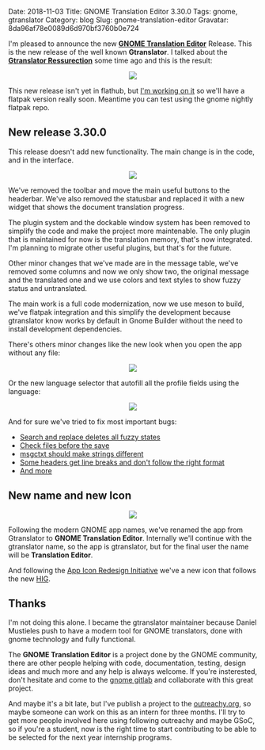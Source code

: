 Date: 2018-11-03
Title: GNOME Translation Editor 3.30.0
Tags: gnome, gtranslator
Category: blog
Slug: gnome-translation-editor
Gravatar: 8da96af78e0089d6d970bf3760b0e724

I'm pleased to announce the new [**GNOME Translation Editor**][1] Release.
This is the new release of the well known **Gtranslator**. I talked about
the [**Gtranslator Ressurection**][2] some time ago and this is the result:

<p style="text-align: center" class="img">
    <a href="/static/pictures/gtranslator3.30.png">
        <img src="/static/pictures/gtranslator3.30.png" />
    </a>
</p>

This new release isn't yet in flathub, but [I'm working on it][11] so we'll
have a flatpak version really soon. Meantime you can test using the gnome
nightly flatpak repo.

## New release 3.30.0

This release doesn't add new functionality. The main change is in the code,
and in the interface.

<p style="text-align: center" class="img">
    <a href="/static/pictures/gtranslator1.png">
        <img src="/static/pictures/gtranslator1.png" />
    </a>
</p>

We've removed the toolbar and move the main useful buttons to the headerbar.
We've also removed the statusbar and replaced it with a new widget that shows
the document translation progress.

The plugin system and the dockable window system has been removed to simplify
the code and make the project more maintenable. The only plugin that is
maintained for now is the translation memory, that's now integrated. I'm
planning to migrate other useful plugins, but that's for the future.

Other minor changes that we've made are in the message table, we've removed
some columns and now we only show two, the original message and the translated
one and we use colors and text styles to show fuzzy status and untranslated.

The main work is a full code modernization, now we use meson to build, we've
flatpak integration and this simplify the development because gtranslator know
works by default in Gnome Builder without the need to install development
dependencies.

There's others minor changes like the new look when you open the app without
any file:

<p style="text-align: center" class="img">
    <a href="/static/pictures/gtranslator-open.png">
        <img src="/static/pictures/gtranslator-open.png" />
    </a>
</p>

Or the new language selector that autofill all the profile fields using the
language:

<p style="text-align: center" class="img">
    <a href="/static/pictures/gtranslator-lang.png">
        <img src="/static/pictures/gtranslator-lang.png" />
    </a>
</p>

And for sure we've tried to fix most important bugs:

 * [Search and replace deletes all fuzzy states][3]
 * [Check files before the save][4]
 * [msgctxt should make strings different][5]
 * [Some headers get line breaks and don't follow the right format][6]
 * [And more][7]

## New name and new Icon

<p style="text-align: center" class="img">
    <a href="/static/pictures/gtranslator-icon.png">
        <img src="/static/pictures/gtranslator-icon.png" />
    </a>
</p>

Following the modern GNOME app names, we've renamed the app from Gtranslator
to **GNOME Translation Editor**. Internally we'll continue with the gtranslator
name, so the app is gtranslator, but for the final user the name will be
**Translation Editor**.

And following the [App Icon Redesign Initiative][8] we've a new icon that
follows the new [HIG][9].

## Thanks

I'm not doing this alone. I became the gtranslator maintainer because Daniel
Mustieles push to have a modern tool for GNOME translators, done with gnome
technology and fully functional.

The **GNOME Translation Editor** is a project done by the GNOME community, there
are other people helping with code, documentation, testing, design ideas and
much more and any help is always welcome. If you're insterested, don't hesitate
and come to the [gnome gitlab][10] and collaborate with this great project.

And maybe it's a bit late, but I've publish a project to the [outreachy.org][12],
so maybe someone can work on this as an intern for three months. I'll try to
get more people involved here using following outreachy and maybe GSoC, so if
you're a student, now is the right time to start contributing to be able to be
selected for the next year internship programs.

[1]: https://download.gnome.org/sources/gtranslator/3.30/
[2]: http://danigm.net/gtranslator-resurrection.html
[3]: https://gitlab.gnome.org/GNOME/gtranslator/issues/1
[4]: https://gitlab.gnome.org/GNOME/gtranslator/issues/5
[5]: https://gitlab.gnome.org/GNOME/gtranslator/issues/19
[6]: https://gitlab.gnome.org/GNOME/gtranslator/issues/8
[7]: https://gitlab.gnome.org/GNOME/gtranslator/issues?scope=all&utf8=%E2%9C%93&state=closed
[8]: https://gitlab.gnome.org/GNOME/Initiatives/issues/2
[9]: https://developer.gnome.org/hig/stable/icon-design.html.en
[10]: https://gitlab.gnome.org/GNOME/gtranslator
[12]: https://www.outreachy.org/apply/project-selection/
[11]: https://github.com/flathub/org.gnome.Gtranslator/pull/4
